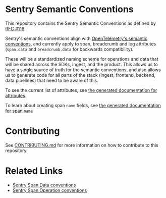 # Sentry Semantic Conventions

This repository contains the Sentry Semantic Conventions as defined by [RFC #116](https://github.com/getsentry/rfcs/blob/main/text/0116-sentry-semantic-conventions.md).

Sentry's semantic conventions align with [OpenTelemetry's semantic conventions](https://opentelemetry.io/docs/concepts/semantic-conventions/), and currently apply to span, breadcrumb and log attributes (`span.data` and `breadcrumb.data` for backwards compatibility).

These will be a standardized naming scheme for operations and data that will be shared across the SDKs, ingest, and the product. This allows us to have a single source of truth for the semantic conventions, and also allows us to generate code for all parts of the stack (ingest, frontend, backend, data pipelines) that need to be aware of this.

To see the current list of attributes, see [the generated documentation for attributes](generated/attributes/index.md).

To learn about creating span `name` fields, see [the generated documentation for span `name`](generated/name/index.md)

# Contributing

See [CONTRIBUTING.md](CONTRIBUTING.md) for more information on how to contribute to this repository.

# Related Links

- [Sentry Span Data conventions](https://develop.sentry.dev/sdk/performance/span-data-conventions/)
- [Sentry Span Operation conventions](https://develop.sentry.dev/sdk/performance/span-operations/)
